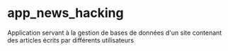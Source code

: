 # app_news_hacking
Application servant à la gestion de bases de données d'un site contenant des articles écrits par différents utilisateurs
